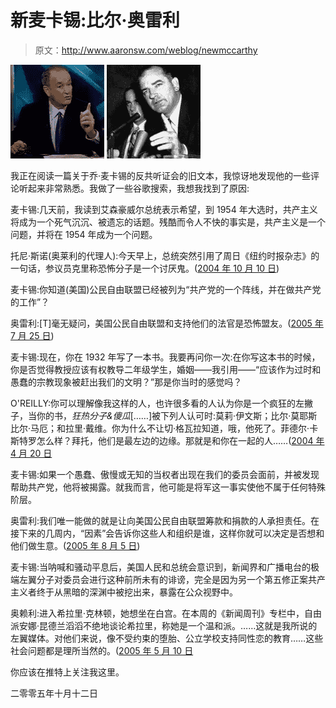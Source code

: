 # 新麦卡锡:比尔·奥雷利

> 原文：<http://www.aaronsw.com/weblog/newmccarthy>

![Bill O'Reilly](img/bce38510714688ed2e56e071d2115ad2.png) ![Joe McCarthy](img/8495f6d1d6af8d67390aa28df0e384d3.png)

我正在阅读一篇关于乔·麦卡锡的反共听证会的旧文本，我惊讶地发现他的一些评论听起来非常熟悉。我做了一些谷歌搜索，我想我找到了原因:

麦卡锡:几天前，我读到艾森豪威尔总统表示希望，到 1954 年大选时，共产主义将成为一个死气沉沉、被遗忘的话题。残酷而令人不快的事实是，共产主义是一个问题，并将在 1954 年成为一个问题。

托尼·斯诺(奥莱利的代理人):今天早上，总统突然引用了周日《纽约时报杂志》的一句话，参议员克里称恐怖分子是一个讨厌鬼。([2004 年 10 月 10 日](http://mediamatters.org/items/200410130005))

麦卡锡:你知道(美国)公民自由联盟已经被列为“共产党的一个阵线，并在做共产党的工作”？

奥雷利:[T]毫无疑问，美国公民自由联盟和支持他们的法官是恐怖盟友。([2005 年 7 月 25 日](http://mediamatters.org/items/200507260002))

麦卡锡:现在，你在 1932 年写了一本书。我要再问你一次:在你写这本书的时候，你是否觉得教授应该有权教导二年级学生，婚姻——我引用——“应该作为过时和愚蠢的宗教现象被赶出我们的文明？”那是你当时的感觉吗？

O'REILLY:你可以理解像我这样的人，也许很多看的人认为你是一个疯狂的左撇子，当你的书，*狂热分子&傻瓜*[……]被下列人认可时:莫莉·伊文斯；比尔·莫耶斯比尔·马厄；和拉里·戴维。你为什么不让切·格瓦拉知道，哦，他死了。菲德尔·卡斯特罗怎么样？拜托，他们是最左边的边缘。那就是和你在一起的人……([2004 年 4 月 20 日](http://mediamatters.org/items/200404210002)

麦卡锡:如果一个愚蠢、傲慢或无知的当权者出现在我们的委员会面前，并被发现帮助共产党，他将被揭露。就我而言，他可能是将军这一事实使他不属于任何特殊阶层。

奥雷利:我们唯一能做的就是让向美国公民自由联盟筹款和捐款的人承担责任。在接下来的几周内，“因素”会告诉你这些人和组织是谁，这样你就可以决定是否想和他们做生意。([2005 年 8 月 5 日](http://www.foxnews.com/story/0,2933,164837,00.html))

麦卡锡:当呐喊和骚动平息后，美国人民和总统会意识到，新闻界和广播电台的极端左翼分子对委员会进行这种前所未有的诽谤，完全是因为另一个第五修正案共产主义者终于从黑暗的深渊中被挖出来，暴露在公众视野中。

奥赖利:进入希拉里·克林顿，她想坐在白宫。在本周的《新闻周刊》专栏中，自由派安娜·昆德兰滔滔不绝地谈论希拉里，称她是一个温和派。……这就是我所说的左翼媒体。对他们来说，像不受约束的堕胎、公立学校支持同性恋的教育……这些社会问题都是理所当然的。([2005 年 5 月 10 日](http://www.foxnews.com/story/0,2933,156041,00.html)

你应该在推特上关注我这里。

二零零五年十月十二日